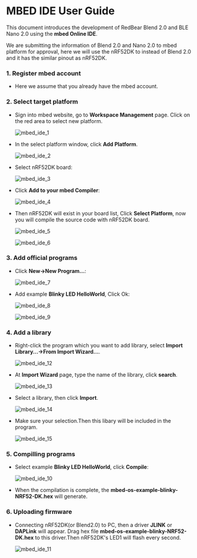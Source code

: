 
# MBED IDE User Guide

This document introduces the development of RedBear Blend 2.0 and BLE Nano 2.0 using the **mbed Online IDE**.

We are submitting the information of Blend 2.0 and Nano 2.0 to mbed platform for approval, here we will use the nRF52DK to instead of Blend 2.0 and it has the similar pinout as nRF52DK.

### 1. Register mbed account

* Here we assume that you already have the mbed account.

### 2. Select target platform

 * Sign into mbed website, go to **Workspace Management** page. Click on the red area to select new platform.
    
    ![mbed_ide_1](images/mbed_ide/mbed_ide_1.png)

 * In the select platform window, click **Add Platform**.

    ![mbed_ide_2](images/mbed_ide/mbed_ide_2.png)

 * Select nRF52DK board:

    ![mbed_ide_3](images/mbed_ide/mbed_ide_3.png)

 * Click **Add to your mbed Compiler**:

    ![mbed_ide_4](images/mbed_ide/mbed_ide_4.png)

 * Then nRF52DK will exist in your board list, Click **Select Platform**, now you will compile the source code with nRF52DK board. 

    ![mbed_ide_5](images/mbed_ide/mbed_ide_5.png)

    ![mbed_ide_6](images/mbed_ide/mbed_ide_6.png)

### 3. Add official programs

 * Click **New->New Program...**:

    ![mbed_ide_7](images/mbed_ide/mbed_ide_7.png)

 * Add example **Blinky LED HelloWorld**, Click Ok:

    ![mbed_ide_8](images/mbed_ide/mbed_ide_8.png)

    ![mbed_ide_9](images/mbed_ide/mbed_ide_9.png)

### 4. Add a library

 * Right-click the program which you want to add library, select **Import Library...->From Import Wizard...**.

    ![mbed_ide_12](images/mbed_ide/mbed_ide_12.png)

 * At **Import Wizard** page, type the name of the library, click **search**.

    ![mbed_ide_13](images/mbed_ide/mbed_ide_13.png)

 * Select a library, then click **Import**.

    ![mbed_ide_14](images/mbed_ide/mbed_ide_14.png)

 * Make sure your selection.Then this libary will be included in the program.

    ![mbed_ide_15](images/mbed_ide/mbed_ide_15.png)

### 5. Compilling programs

 * Select example **Blinky LED HelloWorld**, click **Compile**:

    ![mbed_ide_10](images/mbed_ide/mbed_ide_10.png)

 * When the compilation is complete, the **mbed-os-example-blinky-NRF52-DK.hex** will generate.

### 6. Uploading firmware

 * Connecting nRF52DK(or Blend2.0) to PC, then a driver **JLINK** or **DAPLink** will appear. Drag hex file **mbed-os-example-blinky-NRF52-DK.hex** to this driver.Then nRF52DK's LED1 will flash every second.

    ![mbed_ide_11](images/mbed_ide/mbed_ide_11.png)


